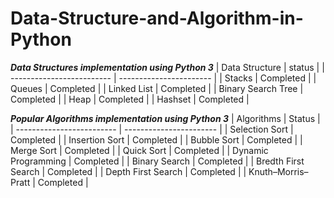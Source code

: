 # Data-Structure-and-Algorithm-in-Python

***Data Structures implementation using Python 3***
|     Data Structure        |          status         |
| ------------------------- | ----------------------- |
|         Stacks            |         Completed       |
|         Queues            |         Completed       |
|       Linked List         |         Completed       |
|   Binary Search Tree      |         Completed       |
|         Heap              |         Completed       |
|        Hashset            |         Completed       |


***Popular Algorithms implementation using Python 3***
|       Algorithms          |         Status          |
| ------------------------- | ----------------------- |
|     Selection Sort        |         Completed       |
|     Insertion Sort        |         Completed       |
|       Bubble Sort         |         Completed       |
|       Merge Sort          |         Completed       |
|       Quick Sort          |         Completed       |
|   Dynamic Programming     |         Completed       |
|       Binary Search       |         Completed       |
|   Bredth First Search     |         Completed       |
|    Depth First Search     |         Completed       |
|    Knuth–Morris–Pratt     |         Completed       |

